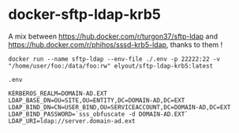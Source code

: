 # docker-sftp-ldap-krb5
A mix between https://hub.docker.com/r/turgon37/sftp-ldap and https://hub.docker.com/r/phihos/sssd-krb5-ldap, thanks to them !

```
docker run --name sftp-ldap --env-file ./.env -p 22222:22 -v "/home/user/foo:/data/foo:rw" elyout/sftp-ldap-krb5:latest
```

```
.env

KERBEROS_REALM=DOMAIN-AD.EXT
LDAP_BASE_DN=OU=SITE,OU=ENTITY,DC=DOMAIN-AD,DC=EXT
LDAP_BIND_DN=CN=USER_BIND,OU=SERVICEACCOUNT,DC=DOMAIN-AD,DC=EXT
LDAP_BIND_PASSWORD=`sss_obfuscate -d DOMAIN-AD.EXT`
LDAP_URI=ldap://server.domain-ad.ext
```
